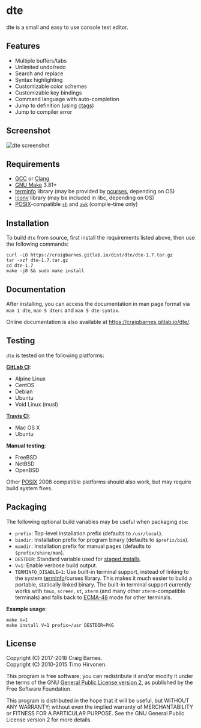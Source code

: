 dte
===

dte is a small and easy to use console text editor.

Features
--------

* Multiple buffers/tabs
* Unlimited undo/redo
* Search and replace
* Syntax highlighting
* Customizable color schemes
* Customizable key bindings
* Command language with auto-completion
* Jump to definition (using [ctags])
* Jump to compiler error

Screenshot
----------

![dte screenshot](https://craigbarnes.gitlab.io/dte/screenshot.png)

Requirements
------------

* [GCC] or [Clang]
* [GNU Make] 3.81+
* [terminfo] library (may be provided by [ncurses], depending on OS)
* [iconv] library (may be included in libc, depending on OS)
* [POSIX]-compatible [`sh`] and [`awk`] (compile-time only)

Installation
------------

To build `dte` from source, first install the requirements listed above,
then use the following commands:

    curl -LO https://craigbarnes.gitlab.io/dist/dte/dte-1.7.tar.gz
    tar -xzf dte-1.7.tar.gz
    cd dte-1.7
    make -j8 && sudo make install

Documentation
-------------

After installing, you can access the documentation in man page format
via `man 1 dte`, `man 5 dterc` and `man 5 dte-syntax`.

Online documentation is also available at <https://craigbarnes.gitlab.io/dte/>.

Testing
-------

`dte` is tested on the following platforms:

**[GitLab CI]**:

* Alpine Linux
* CentOS
* Debian
* Ubuntu
* Void Linux (musl)

**[Travis CI]**:

* Mac OS X
* Ubuntu

**Manual testing**:

* FreeBSD
* NetBSD
* OpenBSD

Other [POSIX] 2008 compatible platforms should also work, but may
require build system fixes.

Packaging
---------

The following optional build variables may be useful when packaging
`dte`:

* `prefix`: Top-level installation prefix (defaults to `/usr/local`).
* `bindir`: Installation prefix for program binary (defaults to
  `$prefix/bin`).
* `mandir`: Installation prefix for manual pages (defaults to
  `$prefix/share/man`).
* `DESTDIR`: Standard variable used for [staged installs].
* `V=1`: Enable verbose build output.
* `TERMINFO_DISABLE=1`: Use built-in terminal support, instead of
  linking to the system [terminfo]/curses library. This makes it much
  easier to build a portable, statically linked binary. The built-in
  terminal support currently works with `tmux`, `screen`, `st`, `xterm`
  (and many other `xterm`-compatible terminals) and falls back to
  [ECMA-48] mode for other terminals.

**Example usage**:

    make V=1
    make install V=1 prefix=/usr DESTDIR=PKG

License
-------

Copyright (C) 2017-2018 Craig Barnes.  
Copyright (C) 2010-2015 Timo Hirvonen.

This program is free software; you can redistribute it and/or modify it
under the terms of the GNU [General Public License version 2], as published
by the Free Software Foundation.

This program is distributed in the hope that it will be useful, but
WITHOUT ANY WARRANTY; without even the implied warranty of
MERCHANTABILITY or FITNESS FOR A PARTICULAR PURPOSE. See the GNU General
Public License version 2 for more details.


[ctags]: https://en.wikipedia.org/wiki/Ctags
[GCC]: https://gcc.gnu.org/
[Clang]: https://clang.llvm.org/
[GNU Make]: https://www.gnu.org/software/make/
[ncurses]: https://www.gnu.org/software/ncurses/
[terminfo]: https://en.wikipedia.org/wiki/Terminfo
[ECMA-48]: http://www.ecma-international.org/publications/standards/Ecma-048.htm "ANSI X3.64 / ECMA-48 / ISO/IEC 6429"
[`GNUmakefile`]: https://gitlab.com/craigbarnes/dte/blob/master/GNUmakefile
[syntax files]: https://gitlab.com/craigbarnes/dte/tree/master/config/syntax
[staged installs]: https://www.gnu.org/prep/standards/html_node/DESTDIR.html
[POSIX]: http://pubs.opengroup.org/onlinepubs/9699919799/
[iconv]: http://pubs.opengroup.org/onlinepubs/9699919799/basedefs/iconv.h.html
[`sh`]:  http://pubs.opengroup.org/onlinepubs/9699919799/utilities/sh.html
[`awk`]: http://pubs.opengroup.org/onlinepubs/9699919799/utilities/awk.html
[GitLab CI]: https://gitlab.com/craigbarnes/dte/pipelines
[Travis CI]: https://travis-ci.org/craigbarnes/dte
[General Public License version 2]: https://www.gnu.org/licenses/gpl-2.0.html
